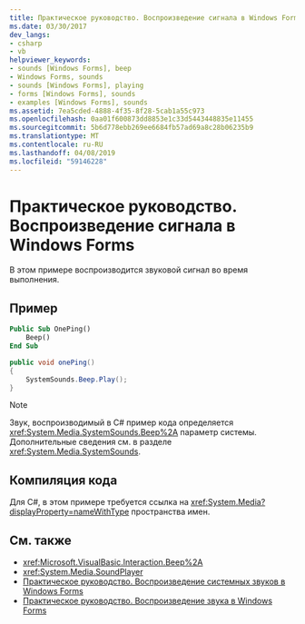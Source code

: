 ```yaml
---
title: Практическое руководство. Воспроизведение сигнала в Windows Forms
ms.date: 03/30/2017
dev_langs:
- csharp
- vb
helpviewer_keywords:
- sounds [Windows Forms], beep
- Windows Forms, sounds
- sounds [Windows Forms], playing
- forms [Windows Forms], sounds
- examples [Windows Forms], sounds
ms.assetid: 7ea5cded-4888-4f35-8f28-5cab1a55c973
ms.openlocfilehash: 0aa01f600873dd8853e1c33d5443448835e11455
ms.sourcegitcommit: 5b6d778ebb269ee6684fb57ad69a8c28b06235b9
ms.translationtype: MT
ms.contentlocale: ru-RU
ms.lasthandoff: 04/08/2019
ms.locfileid: "59146228"
---
```

# <a name="how-to-play-a-beep-from-a-windows-form"></a>Практическое руководство. Воспроизведение сигнала в Windows Forms
В этом примере воспроизводится звуковой сигнал во время выполнения.  
  
## <a name="example"></a>Пример  
  
```vb  
Public Sub OnePing()  
    Beep()  
End Sub  
```  
  
```csharp  
public void onePing()  
{  
    SystemSounds.Beep.Play();  
}  
```  
  
> [!NOTE]
>  Звук, воспроизводимый в C# пример кода определяется <xref:System.Media.SystemSounds.Beep%2A> параметр системы. Дополнительные сведения см. в разделе <xref:System.Media.SystemSounds>.  
  
## <a name="compiling-the-code"></a>Компиляция кода  
 Для C#, в этом примере требуется ссылка на <xref:System.Media?displayProperty=nameWithType> пространства имен.  
  
## <a name="see-also"></a>См. также

- <xref:Microsoft.VisualBasic.Interaction.Beep%2A>
- <xref:System.Media.SoundPlayer>
- [Практическое руководство. Воспроизведение системных звуков в Windows Forms](how-to-play-a-system-sound-from-a-windows-form.md)
- [Практическое руководство. Воспроизведение звука в Windows Forms](how-to-play-a-sound-from-a-windows-form.md)
